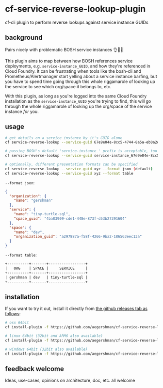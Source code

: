 # cf-service-reverse-lookup-plugin

cf-cli plugin to perform reverse lookups against service instance GUIDs

## background

Pairs nicely with problematic BOSH service instances 👌👩‍🍳

This plugin aims to map between how BOSH references service deployments, e.g. `service-instance_GUID`, and how they're referenced in Cloud Foundry. It can be frustrating when tools like the bosh-cli and Prometheus/Alertmanager start yelling about a service instance barfing, but you have to spend time going through this whole riggamarole of looking up the service to see which org/space it belongs to, etc.

With this plugin, as long as you're logged into the same Cloud Foundry installation as the `service-instance_GUID` you're trying to find, this will go through the whole riggamarole of looking up the org/space of the service instance _for_ you.

## usage

```sh
# get details on a service instance by it's GUID alone
cf service-reverse-lookup --service-guid 67e9e04e-8cc5-4744-8a5a-eb0a2d21c7ee

# passing BOSH's default 'service-instance_' prefix is acceptable, too
cf service-reverse-lookup --service-guid service-instance_67e9e04e-8cc5-4744-8a5a-eb0a2d21c7ee

# optionally, different presentation formats can be specified
cf service-reverse-lookup --service-guid xyz --format json (default)
cf service-reverse-lookup --service-guid xyz --format table
```

`--format json`:

```json
{
  "organization": {
    "name": "gershman"
  },
  "service": {
    "name": "tiny-turtle-sql",
    "space_guid": "4ba83909-cde1-448e-873f-d53b27391604"
  },
  "space": {
    "name": "dev",
    "organization_guid": "a297887a-f58f-4266-9ba2-186563eec13a"
  }
}
```

`--format table`:

```txt
+----------+-------+-----------------+
|   ORG    | SPACE |     SERVICE     |
+----------+-------+-----------------+
| gershman | dev   | tiny-turtle-sql |
+----------+-------+-----------------+
```

## installation

If you want to try it out, install it directly from [the github releases tab as follows](https://github.com/aegershman/cf-service-reverse-lookup-plugin/releases):

```sh
# osx 64bit
cf install-plugin -f https://github.com/aegershman/cf-service-reverse-lookup-plugin/releases/download/0.1.0/cf-service-reverse-lookup-plugin-darwin

# linux 64bit (32bit and ARM6 also available)
cf install-plugin -f https://github.com/aegershman/cf-service-reverse-lookup-plugin/releases/download/0.1.0/cf-service-reverse-lookup-plugin-amd64

# windows 64bit (32bit also available)
cf install-plugin -f https://github.com/aegershman/cf-service-reverse-lookup-plugin/releases/download/0.1.0/cf-service-reverse-lookup-plugin-windows-amd64.exe
```

## feedback welcome

Ideas, use-cases, opinions on architecture, doc, etc. all welcome

